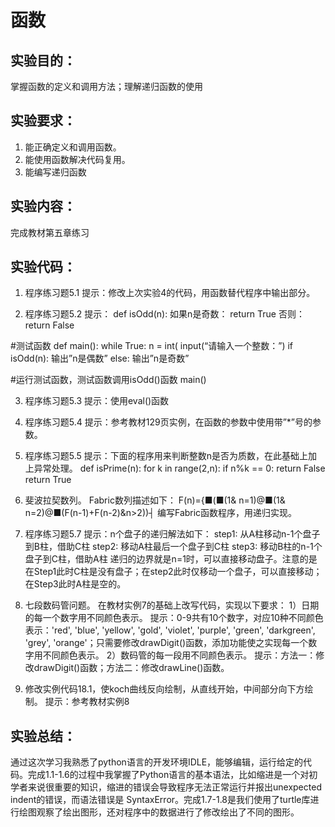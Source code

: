 # 函数

## 实验目的：

掌握函数的定义和调用方法；理解递归函数的使用

## 实验要求：

1. 能正确定义和调用函数。
2. 能使用函数解决代码复用。
3. 能编写递归函数

## 实验内容：

完成教材第五章练习

## 实验代码：

1. 程序练习题5.1
提示：修改上次实验4的代码，用函数替代程序中输出部分。

2. 程序练习题5.2
提示：
def isOdd(n):
  如果n是奇数：
     return True
  否则：
     return False

#测试函数
def main():
   while True:
       n = int( input(“请输入一个整数：”)
       if isOdd(n):
          输出”n是偶数”
       else:
          输出”n是奇数”

#运行测试函数，测试函数调用isOdd()函数
main()

3. 程序练习题5.3
提示：使用eval()函数

4. 程序练习题5.4
提示：参考教材129页实例，在函数的参数中使用带”*”号的参数。

5. 程序练习题5.5
提示：下面的程序用来判断整数n是否为质数，在此基础上加上异常处理。
def isPrime(n):
    for k in range(2,n):
       if n%k == 0:
			return False
	return True

6. 斐波拉契数列。
Fabric数列描述如下：
F(n)={■(■(1&                                     n=1)@■(1&                                     n=2)@■(F(n-1)+F(n-2)&n>2))┤
编写Fabric函数程序，用递归实现。

7. 程序练习题5.7
提示：n个盘子的递归解法如下：
step1: 从A柱移动n-1个盘子到B柱，借助C柱
step2: 移动A柱最后一个盘子到C柱
step3: 移动B柱的n-1个盘子到C柱，借助A柱
递归的边界就是n=1时，可以直接移动盘子。注意的是在Step1此时C柱是没有盘子；在step2此时仅移动一个盘子，可以直接移动；在Step3此时A柱是空的。

8. 七段数码管问题。
在教材实例7的基础上改写代码，实现以下要求：
1）日期的每一个数字用不同颜色表示。
提示：0-9共有10个数字，对应10种不同颜色表示：'red', 'blue', 'yellow', 'gold', 'violet', 'purple', 'green', 'darkgreen', 'grey', 'orange'；只需要修改drawDigit()函数，添加功能使之实现每一个数字用不同颜色表示。
2）数码管的每一段用不同颜色表示。
提示：方法一：修改drawDigit()函数；方法二：修改drawLine()函数。

9. 修改实例代码18.1，使koch曲线反向绘制，从直线开始，中间部分向下方绘制。
提示：参考教材实例8



## 实验总结：

 通过这次学习我熟悉了python语言的开发环境IDLE，能够编辑，运行给定的代码。完成1.1-1.6的过程中我掌握了Python语言的基本语法，比如缩进是一个对初学者来说很重要的知识，缩进的错误会导致程序无法正常运行并报出unexpected indent的错误，而语法错误是 SyntaxError。完成1.7-1.8是我们使用了turtle库进行绘图观察了绘出图形，还对程序中的数据进行了修改绘出了不同的图形。

